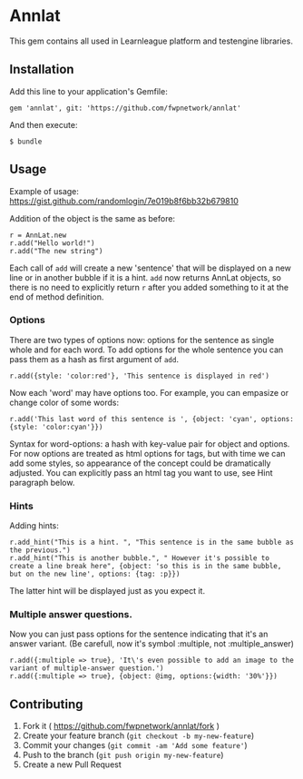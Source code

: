 # Annlat

This gem contains all used in Learnleague platform and testengine libraries.

## Installation

Add this line to your application's Gemfile:

    gem 'annlat', git: 'https://github.com/fwpnetwork/annlat'

And then execute:

    $ bundle

## Usage

Example of usage: https://gist.github.com/randomlogin/7e019b8f6bb32b679810

Addition of the object is the same as before:

    r = AnnLat.new
    r.add("Hello world!")
    r.add("The new string")
    
Each call of `add` will create a new 'sentence' that will be displayed on a new line or in another bubble if it is a hint.
`add` now returns AnnLat objects, so there is no need to explicitly return `r` after you added something to it at the end of method definition.

### Options

There are two types of options now: options for the sentence as single whole and for each word.
To add options for the whole sentence you can pass them as a hash as first argument of `add`.

    r.add({style: 'color:red'}, 'This sentence is displayed in red')
    
Now each 'word' may have options too. For example, you can empasize or change color of some words:

    r.add('This last word of this sentence is ', {object: 'cyan', options: {style: 'color:cyan'}})
    
Syntax for word-options: a hash with key-value pair for object and options.
For now options are treated as html options for tags, but with time we can add some styles, so appearance of the concept could be dramatically adjusted.
You can explicitly pass an html tag you want to use, see Hint paragraph below.

### Hints

Adding hints:

    r.add_hint("This is a hint. ", "This sentence is in the same bubble as the previous.")
    r.add_hint("This is another bubble.", " However it's possible to create a line break here", {object: 'so this is in the same bubble, but on the new line', options: {tag: :p}})
    
The latter hint will be displayed just as you expect it.
    
### Multiple answer questions.

Now you can just pass options for the sentence indicating that it's an answer variant. (Be carefull, now it's symbol :multiple, not :multiple_answer)

    r.add({:multiple => true}, 'It\'s even possible to add an image to the variant of multiple-answer question.')
    r.add({:multiple => true}, {object: @img, options:{width: '30%'}})
    
## Contributing

1. Fork it ( https://github.com/fwpnetwork/annlat/fork )
2. Create your feature branch (`git checkout -b my-new-feature`)
3. Commit your changes (`git commit -am 'Add some feature'`)
4. Push to the branch (`git push origin my-new-feature`)
5. Create a new Pull Request

    
    
    
